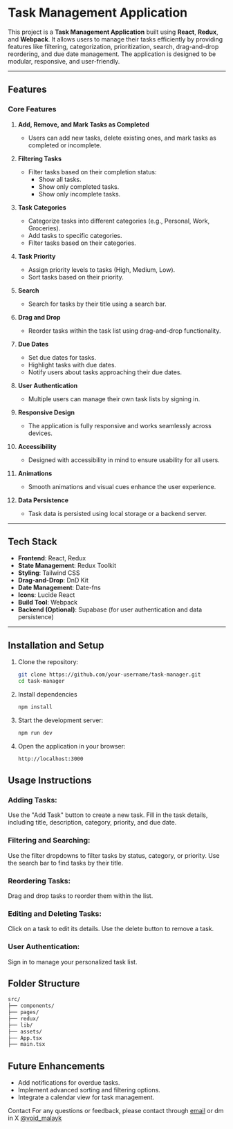 # Task Management Application

This project is a **Task Management Application** built using **React**, **Redux**, and **Webpack**. It allows users to manage their tasks efficiently by providing features like filtering, categorization, prioritization, search, drag-and-drop reordering, and due date management. The application is designed to be modular, responsive, and user-friendly.

---

## Features

### Core Features

1. **Add, Remove, and Mark Tasks as Completed**

   - Users can add new tasks, delete existing ones, and mark tasks as completed or incomplete.

2. **Filtering Tasks**

   - Filter tasks based on their completion status:
     - Show all tasks.
     - Show only completed tasks.
     - Show only incomplete tasks.

3. **Task Categories**

   - Categorize tasks into different categories (e.g., Personal, Work, Groceries).
   - Add tasks to specific categories.
   - Filter tasks based on their categories.

4. **Task Priority**

   - Assign priority levels to tasks (High, Medium, Low).
   - Sort tasks based on their priority.

5. **Search**

   - Search for tasks by their title using a search bar.

6. **Drag and Drop**

   - Reorder tasks within the task list using drag-and-drop functionality.

7. **Due Dates**
   - Set due dates for tasks.
   - Highlight tasks with due dates.
   - Notify users about tasks approaching their due dates.
8. **User Authentication**

   - Multiple users can manage their own task lists by signing in.

9. **Responsive Design**

   - The application is fully responsive and works seamlessly across devices.

10. **Accessibility**

    - Designed with accessibility in mind to ensure usability for all users.

11. **Animations**

    - Smooth animations and visual cues enhance the user experience.

12. **Data Persistence**
    - Task data is persisted using local storage or a backend server.

---

## Tech Stack

- **Frontend**: React, Redux
- **State Management**: Redux Toolkit
- **Styling**: Tailwind CSS
- **Drag-and-Drop**: DnD Kit
- **Date Management**: Date-fns
- **Icons**: Lucide React
- **Build Tool**: Webpack
- **Backend (Optional)**: Supabase (for user authentication and data persistence)

---

## Installation and Setup

1. Clone the repository:

   ```bash
   git clone https://github.com/your-username/task-manager.git
   cd task-manager
   ```

2. Install dependencies
   ```bash
   npm install
   ```
3. Start the development server:
   ```bash
   npm run dev
   ```
4. Open the application in your browser:
   ```bash
   http://localhost:3000
   ```

## Usage Instructions

### Adding Tasks:

Use the "Add Task" button to create a new task.
Fill in the task details, including title, description, category, priority, and due date.

### Filtering and Searching:

Use the filter dropdowns to filter tasks by status, category, or priority.
Use the search bar to find tasks by their title.

### Reordering Tasks:

Drag and drop tasks to reorder them within the list.

### Editing and Deleting Tasks:

Click on a task to edit its details.
Use the delete button to remove a task.

### User Authentication:

Sign in to manage your personalized task list.

## Folder Structure

```bash
src/
├── components/
├── pages/
├── redux/
├── lib/
├── assets/
├── App.tsx
├── main.tsx
```

## Future Enhancements

- Add notifications for overdue tasks.
- Implement advanced sorting and filtering options.
- Integrate a calendar view for task management.

Contact
For any questions or feedback, please contact through [email](malaykumar2003@gmail.com) or dm in X [@void_malayk](https://x.com/void_MalayK)
